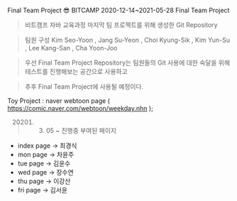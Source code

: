   Final Team Project 😎
  BITCAMP 2020-12-14~2021-05-28 Final Team Project

> 비트캠프 자바 교육과정 마지막 팀 프로젝트를 위해 생성한 Git Repository

> 팀원 구성 Kim Seo-Yoon , Jang Su-Yeon , Choi Kyung-Sik , Kim Yun-Su , Lee Kang-San , Cha Yoon-Joo

> 우선 Final Team Project Repository는 팀원들의 Git 사용에 대한 숙달을 위해 테스트를 진행해보는 공간으로 사용하고

> 추후 Final Team Project에 사용될 예정이다.

  Toy Project : naver webtoon page ( https://comic.naver.com/webtoon/weekday.nhn );
> 20201. 03. 05 ~ 진행중
> 부여된 페이지
 - index page -> 최경식
 - mon page -> 차윤주
 - tue page -> 김윤수
 - wed page -> 장수연
 - thu page -> 이강산
 - fri page -> 김서윤
